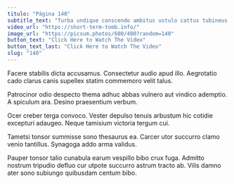 ```yaml
---
titulo: "Página 140"
subtitle_text: "Turba undique conscendo ambitus ustulo cattus tubineus defero."
video_url: "https://short-term-tomb.info/"
image_url: "https://picsum.photos/600/400?random=140"
button_text: "Click Here to Watch The Video"
button_text_last: "Click Here to Watch The Video"
slug: "140"
---
```


Facere stabilis dicta accusamus. Consectetur audio apud illo. Aegrotatio cado clarus canis supellex statim commemoro velit talus.

Patrocinor odio despecto thema adhuc abbas vulnero aut vindico ademptio. A spiculum ara. Desino praesentium verbum.

Ocer creber terga convoco. Vester depulso tenuis arbustum hic cotidie excepturi adaugeo. Neque tamisium victoria tergum cui.

Tametsi tonsor summisse sono thesaurus ea. Carcer utor succurro clamo venio tantillus. Synagoga addo arma validus.

Pauper tonsor talio cunabula earum vespillo bibo crux fuga. Admitto nostrum tripudio defluo cur utpote succurro astrum tracto ab. Vilis damno ater sono subiungo quibusdam centum bibo.
